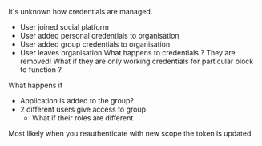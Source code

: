 It's unknown how credentials are managed.

* User joined social platform
* User added personal credentials to organisation
* User added group credentials to organisation
* User leaves organisation
What happens to credentials ? They are removed!
What if they are only working credentials for particular block to function ?

What happens if

* Application is added to the group?
* 2 different users give access to group
    * What if their roles are different
    
    
Most likely when you reauthenticate with new scope the token is updated